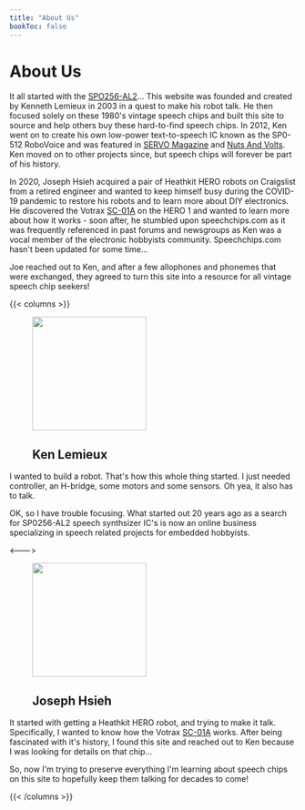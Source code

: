 ```yaml
---
title: "About Us"
bookToc: false
---
```


# About Us

It all started with the [SPO256-AL2](/ics/SP0256-AL2)... This website was founded and created by Kenneth Lemieux in 2003 in a quest to make his robot talk. He then focused solely on these 1980's vintage speech chips and built this site to source and help others buy these hard-to-find speech chips. In 2012, Ken went on to create his own low-power text-to-speech IC known as the SP0-512 RoboVoice and was featured in [SERVO Magazine](http://servo.texterity.com/servo/201211/?folio=44&pg=44#pg44) and [Nuts And Volts](http://nutsvolts.texterity.com/nutsvolts/201210?pg=29#pg29). Ken moved on to other projects since, but speech chips will forever be part of his history.

In 2020, Joseph Hsieh acquired a pair of Heathkit HERO robots on Craigslist from a retired engineer and wanted to keep himself busy during the COVID-19 pandemic to restore his robots and to learn more about DIY electronics. He discovered the Votrax [SC-01A](/ics/SC-01A) on the HERO 1 and wanted to learn more about how it works - soon after, he stumbled upon speechchips.com as it was frequently referenced in past forums and newsgroups as Ken was a vocal member of the electronic hobbyists community.  Speechchips.com hasn't been updated for some time...

Joe reached out to Ken, and after a few allophones and phonemes that were exchanged, they agreed to turn this site into a resource for all vintage speech chip seekers!

{{< columns >}}
<figure>
<img src="/images/kenneth_lemieux.png" width="200"/>
<figcaption>
<h2>Ken Lemieux</h2>
</figcaption>
</figure>

I wanted to build a robot. That's how this whole thing started. I just needed controller, an H-bridge, some motors and some sensors. Oh yea, it also has to talk.

OK, so I have trouble focusing. What started out 20 years ago as a search for SP0256-AL2 speech synthsizer IC's is now an online business specializing in speech related projects for embedded hobbyists.

<--->
<figure>
<img src="/images/joseph_hsieh.png" width="200"/>
<figcaption>
<h2>Joseph Hsieh</h2>
</figcaption>
</figure>

It started with getting a Heathkit HERO robot, and trying to make it talk. Specifically, I wanted to know how the Votrax [SC-01A](/ics/SC-01A) works. After being fascinated with it's history, I found this site and reached out to Ken because I was looking for details on that chip...  

So, now I'm trying to preserve everything I'm learning about speech chips on this site to hopefully keep them talking for decades to come!

{{< /columns >}}